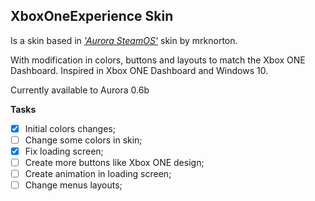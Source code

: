 ## XboxOneExperience Skin
Is a skin based in [*'Aurora SteamOS'*](http://www.realmodscene.com/index.php?/topic/4701-skin-aurora-steamos/) skin by mrknorton. 

With modification in colors, buttons and layouts to match the Xbox ONE Dashboard.
Inspired in Xbox ONE Dashboard and Windows 10.

Currently available to Aurora 0.6b

**Tasks**
- [x] Initial colors changes;
- [ ] Change some colors in skin;
- [x] Fix loading screen;
- [ ] Create more buttons like Xbox ONE design;
- [ ] Create animation in loading screen;
- [ ] Change menus layouts;